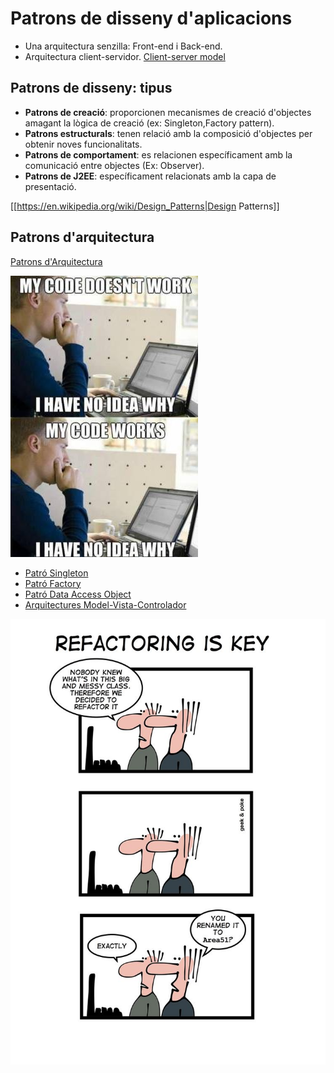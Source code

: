 # Patrons de disseny d'aplicacions

* Una arquitectura senzilla: Front-end i Back-end.
* Arquitectura client-servidor. [Client-server model](https://en.wikipedia.org/wiki/Client%E2%80%93server_model)

## Patrons de disseny: tipus

* **Patrons de creació**:  proporcionen mecanismes de creació d'objectes amagant la lògica de creació (ex: Singleton,Factory pattern).
* **Patrons estructurals**: tenen relació amb la composició d'objectes per obtenir noves funcionalitats.
* **Patrons de comportament**: es relacionen específicament amb la comunicació entre objectes (Ex: Observer).
* **Patrons de J2EE**: específicament relacionats amb la capa de presentació.

[[https://en.wikipedia.org/wiki/Design_Patterns|Design Patterns]]

## Patrons d'arquitectura

[Patrons d'Arquitectura](https://es.wikipedia.org/wiki/Patrones_de_arquitectura)

![mi_codigo_funciona_porque.jpg](/damm06/assets/0.1/mi_codigo_funciona_porque.jpg)

* [Patró Singleton](singleton.md)
* [Patró Factory](factory.md)
* [Patró Data Access Object](/damm06/uf2/nf1/dao.md)
* [Arquitectures Model-Vista-Controlador](mvc.md)

![](/damm06/assets/0.1/refactor_area51.jpg)
